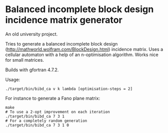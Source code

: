 # Balanced incomplete block design incidence matrix generator

An old university project. 

Tries to generate a balanced incomplete block design (http://mathworld.wolfram.com/BlockDesign.html) incidence matrix. Uses a cellular automaton with a help of an n-optimisation algorithm. Works nice for small matrices.

Builds with gfortran 4.7.2.

Usage:

    ./target/bin/bibd_ca v k lambda [optimisation-steps = 2]

For instance to generate a Fano plane matrix:

    make
    # To use a 2-opt improvement on each iteration
    ./target/bin/bibd_ca 7 3 1
    # For a completely random generation
    ./target/bin/bibd_ca 7 3 1 0
